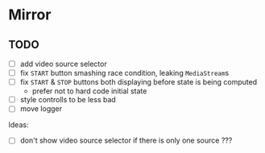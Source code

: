 # Mirror

## TODO

- [ ] add video source selector
- [ ] fix `START` button smashing race condition, leaking `MediaStream`s
- [ ] fix `START` & `STOP` buttons both displaying before state is being computed
  - prefer not to hard code initial state
- [ ] style controlls to be less bad
- [ ] move logger

Ideas:

- [ ] don't show video source selector if there is only one source ???
